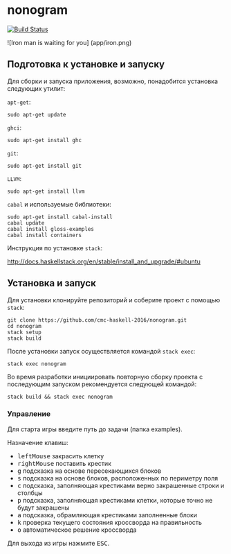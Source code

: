 # nonogram

[![Build Status](https://travis-ci.org/cmc-haskell-2016/nonogram.svg?branch=master)](https://travis-ci.org/cmc-haskell-2016/nonogram)

![Iron man is waiting for you] (app/iron.png)

## Подготовка к установке и запуску

Для сборки и запуска приложения, возможно, понадобится установка следующих утилит:

`apt-get`:

```
sudo apt-get update
```

`ghci`:

```
sudo apt-get install ghc
```

`git`:

```
sudo apt-get install git
```

`LLVM`:

```
sudo apt-get install llvm
```

`cabal` и используемые библиотеки:

```
sudo apt-get install cabal-install
cabal update
cabal install gloss-examples
cabal install containers
```

Инструкция по установке `stack`:

http://docs.haskellstack.org/en/stable/install_and_upgrade/#ubuntu

## Установка и запуск

Для установки клонируйте репозиторий и соберите проект с помощью `stack`:

```
git clone https://github.com/cmc-haskell-2016/nonogram.git
cd nonogram
stack setup
stack build
```

После установки запуск осуществляется командой `stack exec`:

```
stack exec nonogram
```

Во время разработки инициировать повторную сборку проекта с последующим запуском рекомендуется
следующей командой:

```
stack build && stack exec nonogram
```

### Управление

Для старта игры введите путь до задачи (папка examples).

Назначение клавиш:

- <kbd>leftMouse</kbd> закрасить клетку
- <kbd>rightMouse</kbd> поставить крестик
- <kbd>g</kbd> подсказка на основе пересекающихся блоков
- <kbd>s</kbd> подсказка на основе блоков, расположенных по периметру поля
- <kbd>с</kbd> подсказка, заполняющая крестиками верно закрашенные строки и
  столбцы  
- <kbd>p</kbd> подсказка, заполняющая крестиками клетки, которые точно не будут
  закрашены
- <kbd>a</kbd> подсказка, обрамляющая крестиками заполненные блоки 
- <kbd>k</kbd> проверка текущего состояния кроссворда на правильность
- <kbd>o</kbd> автоматическое решение кроссворда

Для выхода из игры нажмите <kbd>ESC</kbd>.
